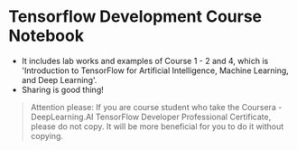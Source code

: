 # Tensorflow Development Course Notebook 
* It includes lab works and examples of Course 1 - 2 and 4, which is 'Introduction to TensorFlow for Artificial Intelligence, Machine Learning, and Deep Learning'.
* Sharing is good thing!
> Attention please: If you are course student who take the Coursera - DeepLearning.AI TensorFlow Developer Professional Certificate, please do not copy. It will be more beneficial for you to do it without copying.
